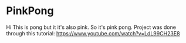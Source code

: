 # PinkPong
Hi
This is pong but it it's also pink. So it's pink pong. Project was done through this tutorial: https://www.youtube.com/watch?v=LdL99CH23E8
